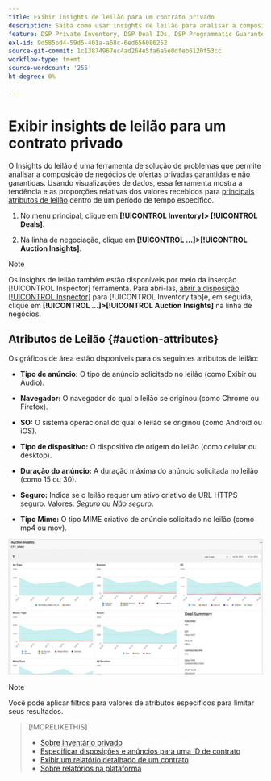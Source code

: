 ```yaml
---
title: Exibir insights de leilão para um contrato privado
description: Saiba como usar insights de leilão para analisar a composição de negócios de negócios privados.
feature: DSP Private Inventory, DSP Deal IDs, DSP Programmatic Guaranteed Deals
exl-id: 9d585bd4-59d5-401a-a68c-6ed656086252
source-git-commit: 1c13874967ec4ad264e5fa6a5e0dfeb6120f53cc
workflow-type: tm+mt
source-wordcount: '255'
ht-degree: 0%

---
```


# Exibir insights de leilão para um contrato privado

O Insights do leilão é uma ferramenta de solução de problemas que permite analisar a composição de negócios de ofertas privadas garantidas e não garantidas. Usando visualizações de dados, essa ferramenta mostra a tendência e as proporções relativas dos valores recebidos para [principais atributos de leilão](#auction-attributes) dentro de um período de tempo específico.

1. No menu principal, clique em **[!UICONTROL Inventory]> [!UICONTROL Deals].**

1. Na linha de negociação, clique em  **[!UICONTROL ...]>[!UICONTROL Auction Insights]**.

>[!NOTE]
>
>Os Insights de leilão também estão disponíveis por meio da inserção [!UICONTROL Inspector] ferramenta. Para abri-las, [abrir a disposição [!UICONTROL Inspector]](/help/dsp/campaign-management/reports/placement-details-view.md) para [!UICONTROL Inventory tab]e, em seguida, clique em **[!UICONTROL ...]>[!UICONTROL Auction Insights]** na linha de negócios.

## Atributos de Leilão {#auction-attributes}

Os gráficos de área estão disponíveis para os seguintes atributos de leilão:

* **Tipo de anúncio:** O tipo de anúncio solicitado no leilão (como Exibir ou Áudio).

* **Navegador:** O navegador do qual o leilão se originou (como Chrome ou Firefox).

* **SO:** O sistema operacional do qual o leilão se originou (como Android ou iOS).

* **Tipo de dispositivo:** O dispositivo de origem do leilão (como celular ou desktop).

* **Duração do anúncio:** A duração máxima do anúncio solicitada no leilão (como 15 ou 30).

* **Seguro:** Indica se o leilão requer um ativo criativo de URL HTTPS seguro. Valores: <i>Seguro</i> ou <i>Não seguro</i>.

* **Tipo Mime:** O tipo MIME criativo de anúncio solicitado no leilão (como mp4 ou mov).

![insights do leilão](/help/dsp/assets/auction-insights.png)

>[!NOTE]
>
>Você pode aplicar filtros para valores de atributos específicos para limitar seus resultados.

>[!MORELIKETHIS]
>
>* [Sobre inventário privado](private-inventory-about.md)
>* [Especificar disposições e anúncios para uma ID de contrato](deal-id-attach-placements.md)
>* [Exibir um relatório detalhado de um contrato](deal-view-report.md)
>* [Sobre relatórios na plataforma](/help/dsp/campaign-management/reports/campaign-reports-about.md)


